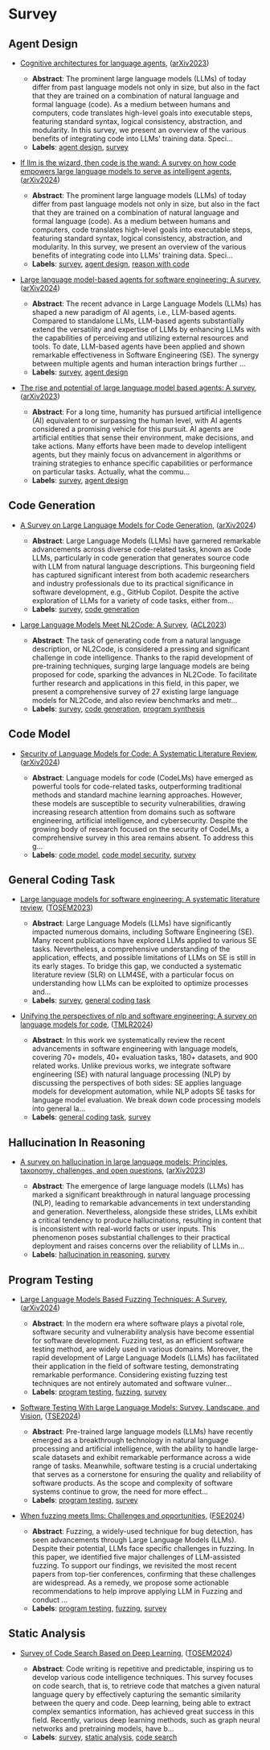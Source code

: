 # Survey

## Agent Design

- [Cognitive architectures for language agents](../venues/arXiv2023/paper_16.md), ([arXiv2023](../venues/arXiv2023/README.md))

  - **Abstract**: The prominent large language models (LLMs) of today differ from past language models not only in size, but also in the fact that they are trained on a combination of natural language and formal language (code). As a medium between humans and computers, code translates high-level goals into executable steps, featuring standard syntax, logical consistency, abstraction, and modularity. In this survey, we present an overview of the various benefits of integrating code into LLMs' training data. Speci...
  - **Labels**: [agent design](agent_design.md), [survey](survey.md)

- [If llm is the wizard, then code is the wand: A survey on how code empowers large language models to serve as intelligent agents](../venues/arXiv2024/paper_29.md), ([arXiv2024](../venues/arXiv2024/README.md))

  - **Abstract**: The prominent large language models (LLMs) of today differ from past language models not only in size, but also in the fact that they are trained on a combination of natural language and formal language (code). As a medium between humans and computers, code translates high-level goals into executable steps, featuring standard syntax, logical consistency, abstraction, and modularity. In this survey, we present an overview of the various benefits of integrating code into LLMs' training data. Speci...
  - **Labels**: [survey](survey.md), [agent design](agent_design.md), [reason with code](reason_with_code.md)

- [Large language model-based agents for software engineering: A survey](../venues/arXiv2024/paper_28.md), ([arXiv2024](../venues/arXiv2024/README.md))

  - **Abstract**: The recent advance in Large Language Models (LLMs) has shaped a new paradigm of AI agents, i.e., LLM-based agents. Compared to standalone LLMs, LLM-based agents substantially extend the versatility and expertise of LLMs by enhancing LLMs with the capabilities of perceiving and utilizing external resources and tools. To date, LLM-based agents have been applied and shown remarkable effectiveness in Software Engineering (SE). The synergy between multiple agents and human interaction brings further ...
  - **Labels**: [survey](survey.md), [agent design](agent_design.md)

- [The rise and potential of large language model based agents: A survey](../venues/arXiv2023/paper_17.md), ([arXiv2023](../venues/arXiv2023/README.md))

  - **Abstract**: For a long time, humanity has pursued artificial intelligence (AI) equivalent to or surpassing the human level, with AI agents considered a promising vehicle for this pursuit. AI agents are artificial entities that sense their environment, make decisions, and take actions. Many efforts have been made to develop intelligent agents, but they mainly focus on advancement in algorithms or training strategies to enhance specific capabilities or performance on particular tasks. Actually, what the commu...
  - **Labels**: [survey](survey.md), [agent design](agent_design.md)

## Code Generation

- [A Survey on Large Language Models for Code Generation](../venues/arXiv2024/paper_8.md), ([arXiv2024](../venues/arXiv2024/README.md))

  - **Abstract**: Large Language Models (LLMs) have garnered remarkable advancements across diverse code-related tasks, known as Code LLMs, particularly in code generation that generates source code with LLM from natural language descriptions. This burgeoning field has captured significant interest from both academic researchers and industry professionals due to its practical significance in software development, e.g., GitHub Copilot. Despite the active exploration of LLMs for a variety of code tasks, either from...
  - **Labels**: [survey](survey.md), [code generation](code_generation.md)

- [Large Language Models Meet NL2Code: A Survey](../venues/ACL2023/paper_4.md), ([ACL2023](../venues/ACL2023/README.md))

  - **Abstract**: The task of generating code from a natural language description, or NL2Code, is considered a pressing and significant challenge in code intelligence. Thanks to the rapid development of pre-training techniques, surging large language models are being proposed for code, sparking the advances in NL2Code. To facilitate further research and applications in this field, in this paper, we present a comprehensive survey of 27 existing large language models for NL2Code, and also review benchmarks and metr...
  - **Labels**: [survey](survey.md), [code generation](code_generation.md), [program synthesis](program_synthesis.md)

## Code Model

- [Security of Language Models for Code: A Systematic Literature Review](../venues/arXiv2024/paper_1.md), ([arXiv2024](../venues/arXiv2024/README.md))

  - **Abstract**: Language models for code (CodeLMs) have emerged as powerful tools for code-related tasks, outperforming traditional methods and standard machine learning approaches. However, these models are susceptible to security vulnerabilities, drawing increasing research attention from domains such as software engineering, artificial intelligence, and cybersecurity. Despite the growing body of research focused on the security of CodeLMs, a comprehensive survey in this area remains absent. To address this g...
  - **Labels**: [code model](code_model.md), [code model security](code_model_security.md), [survey](survey.md)

## General Coding Task

- [Large language models for software engineering: A systematic literature review](../venues/TOSEM2023/paper_1.md), ([TOSEM2023](../venues/TOSEM2023/README.md))

  - **Abstract**: Large Language Models (LLMs) have significantly impacted numerous domains, including Software Engineering (SE). Many recent publications have explored LLMs applied to various SE tasks. Nevertheless, a comprehensive understanding of the application, effects, and possible limitations of LLMs on SE is still in its early stages. To bridge this gap, we conducted a systematic literature review (SLR) on LLM4SE, with a particular focus on understanding how LLMs can be exploited to optimize processes and...
  - **Labels**: [survey](survey.md), [general coding task](general_coding_task.md)

- [Unifying the perspectives of nlp and software engineering: A survey on language models for code](../venues/TMLR2024/paper_1.md), ([TMLR2024](../venues/TMLR2024/README.md))

  - **Abstract**: In this work we systematically review the recent advancements in software engineering with language models, covering 70+ models, 40+ evaluation tasks, 180+ datasets, and 900 related works. Unlike previous works, we integrate software engineering (SE) with natural language processing (NLP) by discussing the perspectives of both sides: SE applies language models for development automation, while NLP adopts SE tasks for language model evaluation. We break down code processing models into general la...
  - **Labels**: [general coding task](general_coding_task.md), [survey](survey.md)

## Hallucination In Reasoning

- [A survey on hallucination in large language models: Principles, taxonomy, challenges, and open questions](../venues/arXiv2023/paper_14.md), ([arXiv2023](../venues/arXiv2023/README.md))

  - **Abstract**: The emergence of large language models (LLMs) has marked a significant breakthrough in natural language processing (NLP), leading to remarkable advancements in text understanding and generation. Nevertheless, alongside these strides, LLMs exhibit a critical tendency to produce hallucinations, resulting in content that is inconsistent with real-world facts or user inputs. This phenomenon poses substantial challenges to their practical deployment and raises concerns over the reliability of LLMs in...
  - **Labels**: [hallucination in reasoning](hallucination_in_reasoning.md), [survey](survey.md)

## Program Testing

- [Large Language Models Based Fuzzing Techniques: A Survey](../venues/arXiv2024/paper_33.md), ([arXiv2024](../venues/arXiv2024/README.md))

  - **Abstract**: In the modern era where software plays a pivotal role, software security and vulnerability analysis have become essential for software development. Fuzzing test, as an efficient software testing method, are widely used in various domains. Moreover, the rapid development of Large Language Models (LLMs) has facilitated their application in the field of software testing, demonstrating remarkable performance. Considering existing fuzzing test techniques are not entirely automated and software vulner...
  - **Labels**: [program testing](program_testing.md), [fuzzing](fuzzing.md), [survey](survey.md)

- [Software Testing With Large Language Models: Survey, Landscape, and Vision](../venues/TSE2024/paper_8.md), ([TSE2024](../venues/TSE2024/README.md))

  - **Abstract**: Pre-trained large language models (LLMs) have recently emerged as a breakthrough technology in natural language processing and artificial intelligence, with the ability to handle large-scale datasets and exhibit remarkable performance across a wide range of tasks. Meanwhile, software testing is a crucial undertaking that serves as a cornerstone for ensuring the quality and reliability of software products. As the scope and complexity of software systems continue to grow, the need for more effect...
  - **Labels**: [program testing](program_testing.md), [survey](survey.md)

- [When fuzzing meets llms: Challenges and opportunities](../venues/FSE2024/paper_27.md), ([FSE2024](../venues/FSE2024/README.md))

  - **Abstract**: Fuzzing, a widely-used technique for bug detection, has seen advancements through Large Language Models (LLMs). Despite their potential, LLMs face specific challenges in fuzzing. In this paper, we identified five major challenges of LLM-assisted fuzzing. To support our findings, we revisited the most recent papers from top-tier conferences, confirming that these challenges are widespread. As a remedy, we propose some actionable recommendations to help improve applying LLM in Fuzzing and conduct ...
  - **Labels**: [program testing](program_testing.md), [fuzzing](fuzzing.md), [survey](survey.md)

## Static Analysis

- [Survey of Code Search Based on Deep Learning](../venues/TOSEM2024/paper_9.md), ([TOSEM2024](../venues/TOSEM2024/README.md))

  - **Abstract**: Code writing is repetitive and predictable, inspiring us to develop various code intelligence techniques. This survey focuses on code search, that is, to retrieve code that matches a given natural language query by effectively capturing the semantic similarity between the query and code. Deep learning, being able to extract complex semantics information, has achieved great success in this field. Recently, various deep learning methods, such as graph neural networks and pretraining models, have b...
  - **Labels**: [survey](survey.md), [static analysis](static_analysis.md), [code search](code_search.md)
